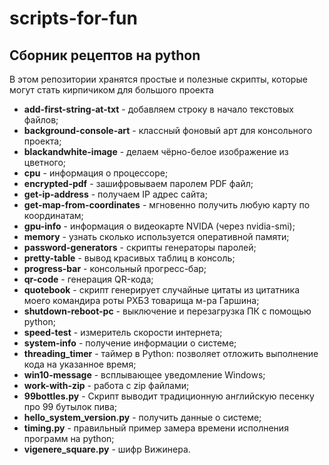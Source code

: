 # scripts-for-fun

## Сборник рецептов на python

В этом репозитории хранятся простые и полезные скрипты, которые могут стать кирпичиком для большого проекта

- **add-first-string-at-txt** - добавляем строку в начало текстовых файлов;
- **background-console-art** -  классный фоновый арт для консольного проекта;
- **blackandwhite-image** - делаем чёрно-белое изображение из цветного;
- **cpu** - информация о процессоре;
- **encrypted-pdf** - зашифровываем паролем PDF файл;
- **get-ip-address** - получаем IP адрес сайта;
- **get-map-from-coordinates** - мгновенно получить любую карту по координатам;
- **gpu-info** - информация о видеокарте NVIDA (через nvidia-smi);
- **memory** - узнать сколько используется оперативной памяти;
- **password-generators** - скрипты генераторы паролей;
- **pretty-table** - вывод красивых таблиц в консоль;
- **progress-bar** - консольный прогресс-бар;
- **qr-code** - генерация QR-кода;
- **quotebook** - скрипт генерирует случайные цитаты из цитатника моего командира роты РХБЗ товарища м-ра Гаршина;
- **shutdown-reboot-pc** - выключение и перезагрузка ПК с помощью python;
- **speed-test** - измеритель скорости интернета;
- **system-info** - получение информации о системе;
- **threading_timer** - таймер в Python: позволяет отложить выполнение кода на указанное время;
- **win10-message** - всплывающее уведомление Windows;
- **work-with-zip** - работа с zip файлами;
- **99bottles.py** - Скрипт выводит традиционную английскую песенку про 99 бутылок пива;
- **hello_system_version.py** - получить данные о системе;
- **timing.py** - правильный пример замера времени исполнения программ на python;
- **vigenere_square.py** - шифр Вижинера.
